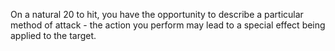 On a natural 20 to hit, you have the opportunity to describe a particular method of attack - the action you perform may lead to a special effect being applied to the target.